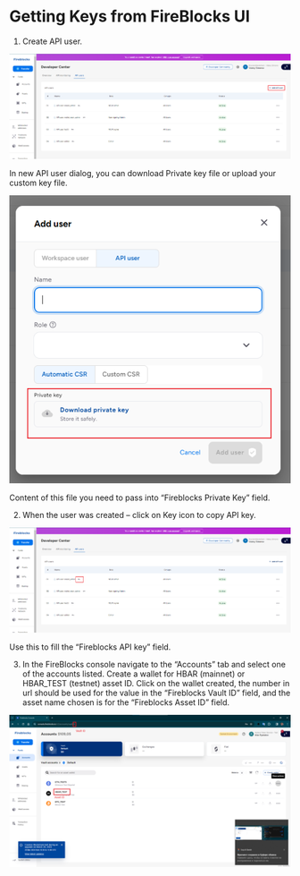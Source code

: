 # Getting Keys from FireBlocks UI

1. Create API user.

![image2.png](../../../.gitbook/assets/1.png)

In new API user dialog, you can download Private key file or upload your custom key file.

![image3.png](../../../.gitbook/assets/2.png)

Content of this file you need to pass into “Fireblocks Private Key” field.

2. When the user was created – click on Key icon to copy API key.

![image5.png](../../../.gitbook/assets/3.png)

Use this to fill the “Fireblocks API key” field.

3. In the FireBlocks console navigate to the “Accounts” tab and select one of the accounts listed. Create a wallet for HBAR (mainnet) or HBAR\_TEST (testnet) asset ID. Click on the wallet created, the number in url should be used for the value in the “Fireblocks Vault ID” field, and the asset name chosen is for the “Fireblocks Asset ID” field.

![image1.png](../../../.gitbook/assets/4.png)
